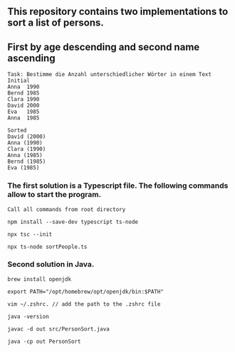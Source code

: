 ## This repository contains two implementations to sort a list of persons.

## First by age descending and second name ascending

```
Task: Bestimme die Anzahl unterschiedlicher Wörter in einem Text
Initial
Anna  1990
Bernd 1985
Clara 1990
David 2000
Eva   1985
Anna  1985

Sorted
David (2000)
Anna (1990)
Clara (1990)
Anna (1985)
Bernd (1985)
Eva (1985)
```

### The first solution is a Typescript file. The following commands allow to start the program.

```console
Call all commands from root directory

npm install --save-dev typescript ts-node

npx tsc --init

npx ts-node sortPeople.ts
```

### Second solution in Java.

```console
brew install openjdk

export PATH="/opt/homebrew/opt/openjdk/bin:$PATH"

vim ~/.zshrc. // add the path to the .zshrc file

java -version

javac -d out src/PersonSort.java

java -cp out PersonSort
```
